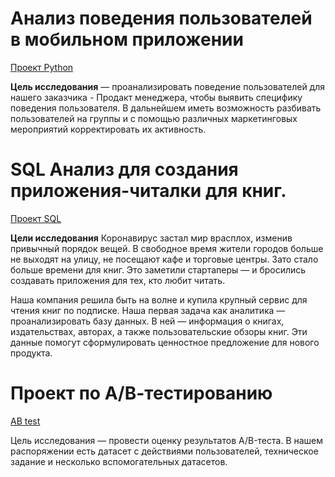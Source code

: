 # Анализ поведения пользователей в мобильном приложении
[Проект Python](https://github.com/van1lka/Portfolio/blob/298fcf84a97f77e59c66c10866ecc8604b809e50/Practicum_fin/8671d3bf-143f-48e9-b84f-c23639b8d119_fin.ipynb)

**Цель исследования** — проанализировать поведение пользователей для нашего заказчика - Продакт менеджера, чтобы выявить специфику поведения пользователя. В дальнейшем иметь возможность разбивать пользователей на группы и с помощью различных маркетинговых мероприятий корректировать их активность.


# SQL Анализ для создания приложения-читалки для книг.
[Проект SQL](https://github.com/van1lka/Portfolio/blob/298fcf84a97f77e59c66c10866ecc8604b809e50/Practicum_fin/0feec723-4c1c-4e91-9daf-009bcadb0db6_sql.ipynb)

**Цели исследования**
Коронавирус застал мир врасплох, изменив привычный порядок вещей. В свободное время жители городов больше не выходят на улицу, не посещают кафе и торговые центры. Зато стало больше времени для книг. Это заметили стартаперы — и бросились создавать приложения для тех, кто любит читать.

Наша компания решила быть на волне и купила крупный сервис для чтения книг по подписке. Наша первая задача как аналитика — проанализировать базу данных. В ней — информация о книгах, издательствах, авторах, а также пользовательские обзоры книг. Эти данные помогут сформулировать ценностное предложение для нового продукта.


# Проект по А/В-тестированию
[AB test](https://github.com/van1lka/Portfolio/blob/c81c544184f0a6139bf12c95c5f1a9f46c229e3d/Practicum_fin/5e31a726-9723-4a87-b42e-5d2f8291020d_ab_test.ipynb)

Цель исследования — провести оценку результатов A/B-теста. В нашем распоряжении есть датасет с действиями пользователей, техническое задание и несколько вспомогательных датасетов.
